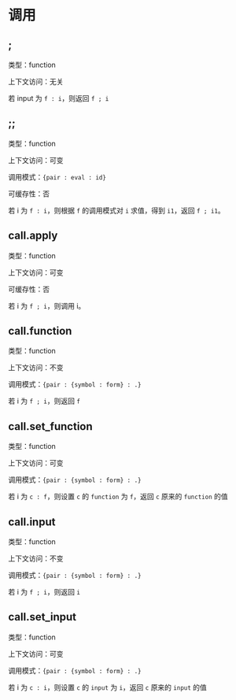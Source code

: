 # 调用

## ;

类型：function

上下文访问：无关

若 input 为 `f : i`，则返回 `f ; i`

## ;;

类型：function

上下文访问：可变

调用模式：`{pair : eval : id}`

可缓存性：否

若 i 为 `f : i`，则根据 `f` 的调用模式对 `i` 求值，得到 `i1`，返回 `f ; i1`。

## call.apply

类型：function

上下文访问：可变

可缓存性：否

若 i 为 `f ; i`，则调用 i。

## call.function

类型：function

上下文访问：不变

调用模式：`{pair : {symbol : form} : .}`

若 i 为 `f ; i`，则返回 `f`

## call.set_function

类型：function

上下文访问：可变

调用模式：`{pair : {symbol : form} : .}`

若 i 为 `c : f`，则设置 `c` 的 `function` 为 `f`，返回 `c` 原来的 `function` 的值

## call.input

类型：function

上下文访问：不变

调用模式：`{pair : {symbol : form} : .}`

若 i 为 `f ; i`，则返回 `i`

## call.set_input

类型：function

上下文访问：可变

调用模式：`{pair : {symbol : form} : .}`

若 i 为 `c : i`，则设置 `c` 的 `input` 为 `i`，返回 `c` 原来的 `input` 的值
